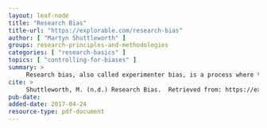 ```yaml
---
layout: leaf-node
title: "Research Bias"
title-url: "https://explorable.com/research-bias"
author: [ "Martyn Shuttleworth" ]
groups: research-principles-and-methodologies
categories: [ "research-basics" ]
topics: [ "controlling-for-biases" ]
summary: >
     Research bias, also called experimenter bias, is a process where the scientists performing the research influence the results, in order to portray a certain outcome.
cite: >
     Shuttleworth, M. (n.d.) Research Bias.  Retrieved from: https://explorable.com/research-bias
pub-date: 
added-date: 2017-04-24
resource-type: pdf-document
---
```


